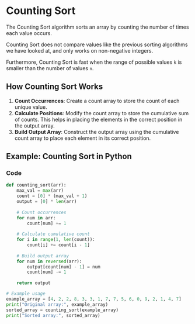 # Counting Sort

The Counting Sort algorithm sorts an array by counting the number of times each value occurs.

Counting Sort does not compare values like the previous sorting algorithms we have looked at, and only works on non-negative integers.

Furthermore, Counting Sort is fast when the range of possible values `k` is smaller than the number of values `n`.

## How Counting Sort Works

1. **Count Occurrences**: Create a count array to store the count of each unique value.
2. **Calculate Positions**: Modify the count array to store the cumulative sum of counts. This helps in placing the elements in the correct position in the output array.
3. **Build Output Array**: Construct the output array using the cumulative count array to place each element in its correct position.

## Example: Counting Sort in Python

### Code

```python
def counting_sort(arr):
    max_val = max(arr)
    count = [0] * (max_val + 1)
    output = [0] * len(arr)
    
    # Count occurrences
    for num in arr:
        count[num] += 1
    
    # Calculate cumulative count
    for i in range(1, len(count)):
        count[i] += count[i - 1]
    
    # Build output array
    for num in reversed(arr):
        output[count[num] - 1] = num
        count[num] -= 1
    
    return output

# Example usage
example_array = [4, 2, 2, 8, 3, 3, 1, 7, 7, 5, 6, 0, 9, 2, 1, 4, 7]
print("Original array:", example_array)
sorted_array = counting_sort(example_array)
print("Sorted array:", sorted_array)
